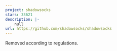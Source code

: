 ```yaml
---
project: shadowsocks
stars: 33621
description: |-
    null
url: https://github.com/shadowsocks/shadowsocks
---
```


Removed according to regulations.

